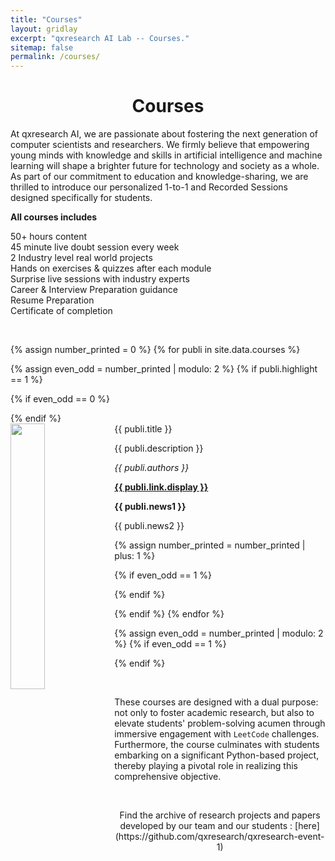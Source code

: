 ```yaml
---
title: "Courses"
layout: gridlay
excerpt: "qxresearch AI Lab -- Courses."
sitemap: false
permalink: /courses/
---
```


<div style="text-align: center;">
  <h1>Courses</h1>
</div>


At qxresearch AI, we are passionate about fostering the next generation of computer scientists and researchers. We firmly believe that empowering young minds with knowledge and skills in artificial intelligence and machine learning will shape a brighter future for technology and society as a whole. As part of our commitment to education and knowledge-sharing, we are thrilled to introduce our personalized 1-to-1 and Recorded Sessions designed specifically for students. 


**All courses includes**

  50+ hours content<br>
  45 minute live doubt session every week<br>
  2 Industry level real world projects<br>
  Hands on exercises & quizzes after each module<br>
  Surprise live sessions with industry experts<br>
  Career & Interview Preparation guidance<br>
  Resume Preparation<br>
  Certificate of completion

<br>

{% assign number_printed = 0 %}
{% for publi in site.data.courses %}

{% assign even_odd = number_printed | modulo: 2 %}
{% if publi.highlight == 1 %}

{% if even_odd == 0 %}
<div class="row">
{% endif %}

<div class="col-sm-6 clearfix">
 <div class="well">
  <pubtit>{{ publi.title }}</pubtit>
  <img src="{{ site.url }}{{ site.baseurl }}/images/pubpic/{{ publi.image }}" class="img-responsive" width="33%" style="float: left" />
  <p>{{ publi.description }}</p>
  <p><em>{{ publi.authors }}</em></p>
  <p><strong><a href="{{ publi.link.url }}">{{ publi.link.display }}</a></strong></p>
  <p class="text-danger"><strong> {{ publi.news1 }}</strong></p>
  <p> {{ publi.news2 }}</p>
 </div>
</div>

{% assign number_printed = number_printed | plus: 1 %}

{% if even_odd == 1 %}
</div>
{% endif %}

{% endif %}
{% endfor %}

{% assign even_odd = number_printed | modulo: 2 %}
{% if even_odd == 1 %}
</div>
{% endif %}

<p> &nbsp; </p>

These courses are designed with a dual purpose: not only to foster academic research, but also to elevate students' problem-solving acumen through immersive engagement with `LeetCode` challenges. Furthermore, the course culminates with students embarking on a significant Python-based project, thereby playing a pivotal role in realizing this comprehensive objective.

<br>

<p style="text-align: center;">Find the archive of research projects and papers developed by our team and our students : [here](https://github.com/qxresearch/qxresearch-event-1)</p>

<br>

